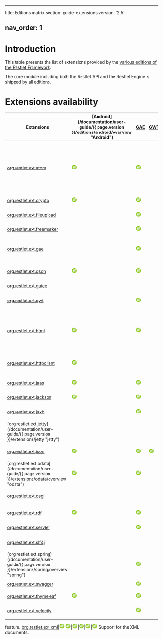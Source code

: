 ---

title: Editions matrix
section: guide-extensions
version: '2.5'

## nav_order: 1

# Introduction

This table presents the list of extensions provided by the [various
editions of the Restlet Framework](../editions/overview "Part III - Restlet Editions").

The core module including both the Restlet API and the Restlet Engine is
shipped by all editions.

# Extensions availability

| Extensions                                                                                                  | [Android]\(/documentation/user-guide/{{ page.version }}/editions/android/overview "Android") | [GAE](guide:///editions/gae "GAE") | [GWT](guide:///editions/gwt/overview "GWT") | [JEE](guide:///editions/jee/overview "JEE") | [JSE](guide:///editions/jse/overview "JSE") | [OSGi](guide:///editions/osgi "OSGi") | Description                                                                                                  |
| ----------------------------------------------------------------------------------------------------------- | -------------------------------------------------------------------------------------------- | ---------------------------------- | ------------------------------------------- | ------------------------------------------- | ------------------------------------------- | ------------------------------------- | ------------------------------------------------------------------------------------------------------------ |
| [org.restlet.ext.atom](./atom "atom")                                                                       | ![](images/puce.png)                                                                         | ![](images/puce.png)               |                                             | ![](images/puce.png)                        | ![](images/puce.png)                        | ![](images/puce.png)                  | Support for the Atom syndication and the AtomPub (Atom Publication Protocol) standards in their 1.0 version. |
| [org.restlet.ext.crypto](./crypto "crypto")                                                                 | ![](images/puce.png)                                                                         | ![](images/puce.png)               |                                             | ![](images/puce.png)                        | ![](images/puce.png)                        | ![](images/puce.png)                  | Support for cryptography.                                                                                    |
| [org.restlet.ext.fileupload](./fileupload "fileupload")                                                     |                                                                                              | ![](images/puce.png)               |                                             | ![](images/puce.png)                        | ![](images/puce.png)                        | ![](images/puce.png)                  | Integration with Apache FileUpload.                                                                          |
| [org.restlet.ext.freemarker](./freemarker "freemarker")                                                     |                                                                                              | ![](images/puce.png)               |                                             | ![](images/puce.png)                        | ![](images/puce.png)                        | ![](images/puce.png)                  | Integration with FreeMarker.                                                                                 |
| [org.restlet.ext.gae](./gae "gae")                                                                          |                                                                                              | ![](images/puce.png)               |                                             |                                             |                                             |                                       | Integration to the Google App Engine UserService for the GAE edition.                                        |
| [org.restlet.ext.gson](./gson "gson")                                                                       | ![](images/puce.png)                                                                         | ![](images/puce.png)               |                                             | ![](images/puce.png)                        | ![](images/puce.png)                        | ![](images/puce.png)                  | Support for GSON representations.                                                                            |
| [org.restlet.ext.guice](./guice "guice")                                                                    |                                                                                              |                                    |                                             | ![](images/puce.png)                        | ![](images/puce.png)                        | ![](images/puce.png)                  | Integration with Google Guice.                                                                               |
| [org.restlet.ext.gwt](./gwt "gwt")                                                                          |                                                                                              | ![](images/puce.png)               |                                             | ![](images/puce.png)                        | ![](images/puce.png)                        | ![](images/puce.png)                  | Server-side integration with GWT.                                                                            |
| [org.restlet.ext.html](./html "html")                                                                       | ![](images/puce.png)                                                                         | ![](images/puce.png)               |                                             | ![](images/puce.png)                        | ![](images/puce.png)                        | ![](images/puce.png)                  | Support for the HTML (HyperText Markup Language) standard in its 4.0 version and above.                      |
| [org.restlet.ext.httpclient](./httpclient "httpclient")                                                     | ![](images/puce.png)                                                                         |                                    |                                             | ![](images/puce.png)                        | ![](images/puce.png)                        | ![](images/puce.png)                  | Integration with Apache Commons HTTP Client.                                                                 |
| [org.restlet.ext.jaas](./jaas "jaas")                                                                       | ![](images/puce.png)                                                                         | ![](images/puce.png)               |                                             | ![](images/puce.png)                        | ![](images/puce.png)                        | ![](images/puce.png)                  | Support for JAAS based security.                                                                             |
| [org.restlet.ext.jackson](./jackson "jackson")                                                              | ![](images/puce.png)                                                                         | ![](images/puce.png)               |                                             | ![](images/puce.png)                        | ![](images/puce.png)                        | ![](images/puce.png)                  | Integration with Jackson.                                                                                    |
| [org.restlet.ext.jaxb](./jaxb "jaxb")                                                                       |                                                                                              | ![](images/puce.png)               |                                             | ![](images/puce.png)                        | ![](images/puce.png)                        | ![](images/puce.png)                  | Integration with Java XML Binding.                                                                           |
| [org.restlet.ext.jetty]\(/documentation/user-guide/{{ page.version }}/extensions/jetty "jetty")             |                                                                                              |                                    |                                             |                                             | ![](images/puce.png)                        | ![](images/puce.png)                  | Integration with Jetty.                                                                                      |
| [org.restlet.ext.json](./json "json")                                                                       | ![](images/puce.png)                                                                         | ![](images/puce.png)               | ![](images/puce.png)                        | ![](images/puce.png)                        | ![](images/puce.png)                        | ![](images/puce.png)                  | Support for JSON representations.                                                                            |
| [org.restlet.ext.odata]\(/documentation/user-guide/{{ page.version }}/extensions/odata/overview "odata")    | ![](images/puce.png)                                                                         | ![](images/puce.png)               |                                             | ![](images/puce.png)                        | ![](images/puce.png)                        | ![](images/puce.png)                  | Integration with OData services.                                                                             |
| [org.restlet.ext.osgi](./osgi "osgi")                                                                       |                                                                                              |                                    |                                             |                                             |                                             | ![](images/puce.png)                  | Support for the OSGi specification.                                                                          |
| [org.restlet.ext.rdf](./rdf "rdf")                                                                          | ![](images/puce.png)                                                                         | ![](images/puce.png)               |                                             | ![](images/puce.png)                        | ![](images/puce.png)                        | ![](images/puce.png)                  | Support for the RDF parsing and generation.                                                                  |
| [org.restlet.ext.servlet](./servlet "servlet")                                                              |                                                                                              | ![](images/puce.png)               |                                             | ![](images/puce.png)                        |                                             | ![](images/puce.png)                  | Integration with Servlet API.                                                                                |
| [org.restlet.ext.slf4j](./slf4j "slf4j")                                                                    |                                                                                              |                                    |                                             | ![](images/puce.png)                        | ![](images/puce.png)                        | ![](images/puce.png)                  | Support for the SLF4J logging bridge.                                                                        |
| [org.restlet.ext.spring]\(/documentation/user-guide/{{ page.version }}/extensions/spring/overview "spring") |                                                                                              | ![](images/puce.png)               |                                             | ![](images/puce.png)                        | ![](images/puce.png)                        | ![](images/puce.png)                  | Integration with Spring Framework.                                                                           |
| [org.restlet.ext.swagger](./swagger "swagger")                                                              |                                                                                              | ![](images/puce.png)               |                                             | ![](images/puce.png)                        | ![](images/puce.png)                        | ![](images/puce.png)                  | Integration with Swagger.                                                                                    |
| [org.restlet.ext.thymeleaf](./thymeleaf "thymeleaf")                                                        | ![](images/puce.png)                                                                         | ![](images/puce.png)               |                                             | ![](images/puce.png)                        | ![](images/puce.png)                        | ![](images/puce.png)                  | Integration with Thymeleaf.                                                                                  |
| [org.restlet.ext.velocity](./velocity "velocity")                                                           |                                                                                              | ![](images/puce.png)               |                                             | ![](images/puce.png)                        | ![](images/puce.png)                        | ![](images/puce.png)                  | Integration with Apache Velocity.                                                                            |

feature.
[org.restlet.ext.xml](./xml "xml")\|![](images/puce.png)\|![](images/puce.png)\|![](images/puce.png)\|![](images/puce.png)\|![](images/puce.png)\|![](images/puce.png)|Support for the XML documents.
